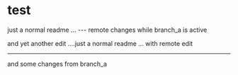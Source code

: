 test
====
just a normal readme ...
--- remote changes while branch_a is active

and yet another edit ....just a normal readme ...
with remote edit

---
and some changes from branch_a
